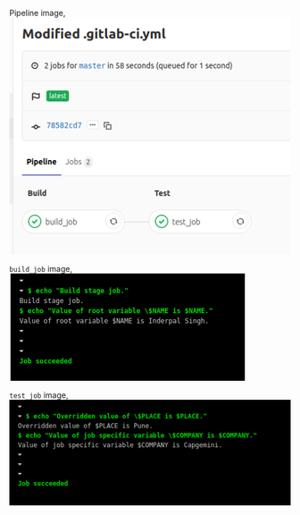 Pipeline image,
![](./ex24_1.png)

`build_job` image,
![](./ex24_2.png)

`test_job` image,
![](./ex24_3.png)
